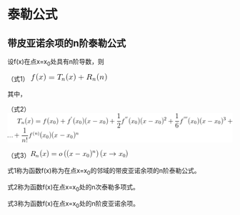 # 泰勒公式

## 带皮亚诺余项的n阶泰勒公式

设f(x)在点x=x<sub>0</sub>处具有n阶导数，则

（式1） ![f(x) = T_n(x) + R_n(n)](1.gif)

其中，

（式2）![T_n(x) = f(x_0) + f^{'}(x_0)(x-x_0) + \frac{1}{2}f^{''}(x_0)(x-x_0)^2 + \frac{1}{6}f^{'''}(x_0)(x-x_0)^3 + ... + \frac{1}{n!}f^{(n)}(x_0)(x-x_0)^n](2.gif)

（式3）![R_n(x)=o\left ( (x-x_0)^n \right ) (x\rightarrow x_0)](3.gif)

式1称为函数f(x)称为在点x=x<sub>0</sub>的邻域的带皮亚诺余项的n阶泰勒公式。

式2称为函数f(x)在点x=x<sub>0</sub>处的n次泰勒多项式。

式3称为函数f(x)在点x=x<sub>0</sub>处的n阶皮亚诺余项。